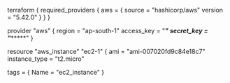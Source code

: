 terraform {
  required_providers {
    aws = {
      source = "hashicorp/aws"
      version = "5.42.0"
    }
  }
}

provider "aws" {
  region     = "ap-south-1"
  access_key = "*********"
  secret_key = "**************"
}

resource "aws_instance" "ec2-1" {
  ami           = "ami-007020fd9c84e18c7"
  instance_type = "t2.micro"

  tags = {
    Name = "ec2_instance"
  }


